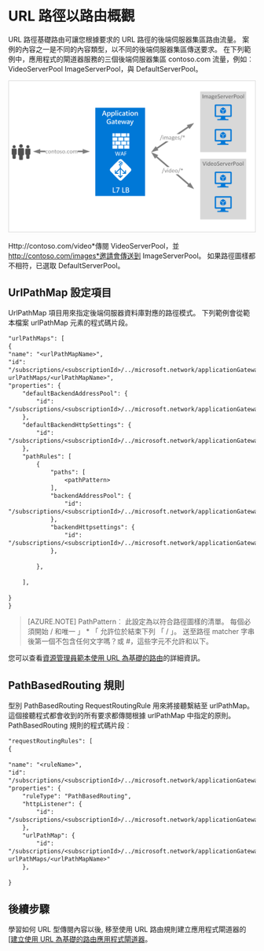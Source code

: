 <properties
   pageTitle="URL 型內容路由概觀 |Microsoft Azure"
   description="本頁面提供的應用程式閘道器 URL 型傳閱內容以、 UrlPathMap 設定與 PathBasedRouting 規則概觀。"
   documentationCenter="na"
   services="application-gateway"
   authors="georgewallace"
   manager="carmonm"
   editor="tysonn"/>
<tags
   ms.service="application-gateway"
   ms.devlang="na"
   ms.topic="hero-article"
   ms.tgt_pltfrm="na"
   ms.workload="infrastructure-services"
   ms.date="10/25/2016"
   ms.author="gwallace"/>

# <a name="url-path-based-routing-overview"></a>URL 路徑以路由概觀

URL 路徑基礎路由可讓您根據要求的 URL 路徑的後端伺服器集區路由流量。 案例的內容之一是不同的內容類型，以不同的後端伺服器集區傳送要求。
在下列範例中，應用程式的閘道器服務的三個後端伺服器集區 contoso.com 流量，例如︰ VideoServerPool ImageServerPool，與 DefaultServerPool。

![imageURLroute](./media/application-gateway-url-route-overview/figure1.png)

Http://contoso.com/video*傳閱 VideoServerPool，並 http://contoso.com/images*邀請會傳送到 ImageServerPool。 如果路徑圖樣都不相符，已選取 DefaultServerPool。

## <a name="urlpathmap-configuration-element"></a>UrlPathMap 設定項目

UrlPathMap 項目用來指定後端伺服器資料庫對應的路徑模式。 下列範例會從範本檔案 urlPathMap 元素的程式碼片段。

    "urlPathMaps": [
    {
    "name": "<urlPathMapName>",
    "id": "/subscriptions/<subscriptionId>/../microsoft.network/applicationGateways/<gatewayName>/ urlPathMaps/<urlPathMapName>",
    "properties": {
        "defaultBackendAddressPool": {
            "id": "/subscriptions/<subscriptionId>/../microsoft.network/applicationGateways/<gatewayName>/backendAddressPools/<poolName>"
        },
        "defaultBackendHttpSettings": {
            "id": "/subscriptions/<subscriptionId>/../microsoft.network/applicationGateways/<gatewayName>/backendHttpSettingsList/<settingsName>"
        },
        "pathRules": [
            {
                "paths": [
                    <pathPattern>
                ],
                "backendAddressPool": {
                    "id": "/subscriptions/<subscriptionId>/../microsoft.network/applicationGateways/<gatewayName>/backendAddressPools/<poolName2>"
                },
                "backendHttpsettings": {
                    "id": "/subscriptions/<subscriptionId>/../microsoft.network/applicationGateways/<gatewayName>/backendHttpsettingsList/<settingsName2>"
                },

            },

        ],

    }
    }
    

>[AZURE.NOTE] PathPattern︰ 此設定為以符合路徑圖樣的清單。 每個必須開始 / 和唯一 」 * 「 允許位於結束下列 「 / 」。 送至路徑 matcher 字串後第一個不包含任何文字嗎？或 #，這些字元不允許和以下。 

您可以查看[資源管理員範本使用 URL 為基礎的路由](https://azure.microsoft.com/documentation/templates/201-application-gateway-url-path-based-routing)的詳細資訊。

## <a name="pathbasedrouting-rule"></a>PathBasedRouting 規則

型別 PathBasedRouting RequestRoutingRule 用來將接聽繫結至 urlPathMap。 這個接聽程式都會收到的所有要求都傳閱根據 urlPathMap 中指定的原則。
PathBasedRouting 規則的程式碼片段︰

    "requestRoutingRules": [
    {

    "name": "<ruleName>",
    "id": "/subscriptions/<subscriptionId>/../microsoft.network/applicationGateways/<gatewayName>/requestRoutingRules/<ruleName>",
    "properties": {
        "ruleType": "PathBasedRouting",
        "httpListener": {
            "id": "/subscriptions/<subscriptionId>/../microsoft.network/applicationGateways/<gatewayName>/httpListeners/<listenerName>"
        },
        "urlPathMap": {
            "id": "/subscriptions/<subscriptionId>/../microsoft.network/applicationGateways/<gatewayName>/ urlPathMaps/<urlPathMapName>"
        },

    }
    
## <a name="next-steps"></a>後續步驟

學習如何 URL 型傳閱內容以後, 移至使用 URL 路由規則建立應用程式閘道器的 [[建立使用 URL 為基礎的路由應用程式閘道器](application-gateway-create-url-route-portal.md)。
